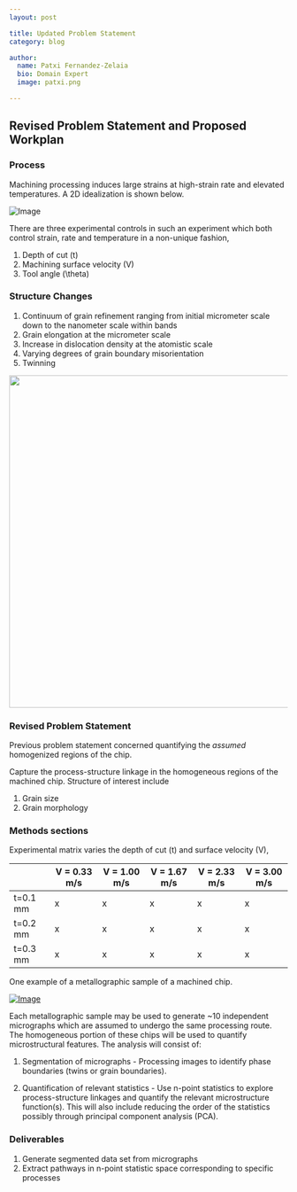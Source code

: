 ```yaml
---
layout: post

title: Updated Problem Statement
category: blog

author:
  name: Patxi Fernandez-Zelaia
  bio: Domain Expert
  image: patxi.png

---
```


## Revised Problem Statement and Proposed Workplan

### Process

Machining processing induces large strains at high-strain rate and elevated temperatures. A 2D idealization is shown below.

![Image](http://matinfteam4.github.io/images/geometry.png)

There are three experimental controls in such an experiment which both control strain, rate and temperature in a non-unique fashion,

1. Depth of cut (t)
2. Machining surface velocity (V)
3. Tool angle (\theta)

### Structure Changes

1. Continuum of grain refinement ranging from initial micrometer scale down to the nanometer scale within bands
2. Grain elongation at the micrometer scale
3. Increase in dislocation density at the atomistic scale
4. Varying degrees of grain boundary misorientation
5. Twinning

[<img src="http://ars.els-cdn.com/content/image/1-s2.0-S1359645409004807-gr4.jpg" width="600px" />](http://www.sciencedirect.com/science/article/pii/S1359645409004807)


### Revised Problem Statement

Previous problem statement concerned quantifying the *assumed* homogenized regions of the chip.

Capture the process-structure linkage in the homogeneous regions of the machined chip. Structure of interest include

1. Grain size
2. Grain morphology

### Methods sections

Experimental matrix varies the depth of cut (t) and surface velocity (V),

|               | V = 0.33 m/s | V = 1.00 m/s | V = 1.67 m/s | V = 2.33 m/s | V = 3.00 m/s |
| ------------- | ------------ | ------------ | ------------ | ------------ | ------------ |
| t=0.1 mm      |      x       |      x       |       x      |      x       |       x      |
| t=0.2 mm      |      x       |      x       |       x      |      x       |       x      |
| t=0.3 mm      |      x       |      x       |       x      |      x       |       x      |

One example of a metallographic sample of a machined chip.

[![Image](https://farm4.staticflickr.com/3891/15119720722_3b72b8854f_z.jpg)](https://www.flickr.com/photos/127308447@N06/15119720722/)

Each metallographic sample may be used to generate ~10 independent micrographs which are assumed to undergo the same processing route. The homogeneous portion of these chips will be used to quantify microstructural features. The analysis will consist of:

1. Segmentation of micrographs - Processing images to identify phase boundaries (twins or grain boundaries). 

2. Quantification of relevant statistics - Use n-point statistics to explore process-structure linkages and quantify the relevant microstructure function(s). This will also include reducing the order of the statistics possibly through principal component analysis (PCA).

### Deliverables

1. Generate segmented data set from micrographs
2. Extract pathways in n-point statistic space corresponding to specific processes
